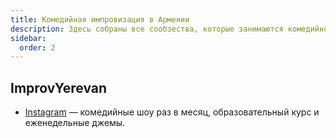```yaml
---
title: Комедийная импровизация в Армении
description: Здесь собраны все сообзества, которые занимаются комедийной импровизацией в Республике Армения
sidebar:
  order: 2
---
```


## ImprovYerevan

- [Instagram](https://www.instagram.com/improv_yerevan/) — комедийные шоу раз в месяц, образовательный курс и еженедельные джемы.


